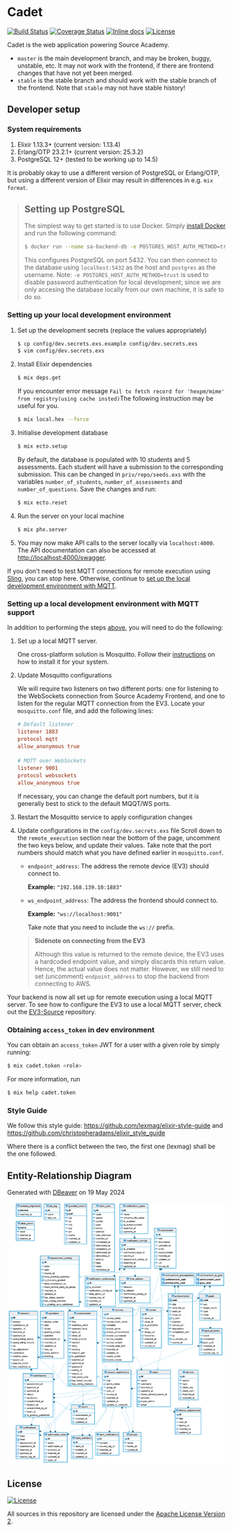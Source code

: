 # Cadet

[![Build Status](https://travis-ci.org/source-academy/backend.svg?branch=master)](https://travis-ci.org/source-academy/backend)
[![Coverage Status](https://coveralls.io/repos/github/source-academy/backend/badge.svg?branch=master)](https://coveralls.io/github/source-academy/backend?branch=master)
[![Inline docs](https://inch-ci.org/github/source-academy/backend.svg)](http://inch-ci.org/github/source-academy/backend)
[![License](https://img.shields.io/github/license/source-academy/backend)](https://github.com/source-academy/backend/blob/master/LICENSE)

Cadet is the web application powering Source Academy.

- `master` is the main development branch, and may be broken, buggy, unstable, etc. It may not work with the frontend, if there are frontend changes that have not yet been merged.
- `stable` is the stable branch and should work with the stable branch of the frontend. Note that `stable` may not have stable history!

## Developer setup

### System requirements

1. Elixir 1.13.3+ (current version: 1.13.4)
2. Erlang/OTP 23.2.1+ (current version: 25.3.2)
3. PostgreSQL 12+ (tested to be working up to 14.5)

It is probably okay to use a different version of PostgreSQL or Erlang/OTP, but using a different version of Elixir may result in differences in e.g. `mix format`.

> ## Setting up PostgreSQL
>
> The simplest way to get started is to use Docker. Simply [install Docker](https://docs.docker.com/get-docker/) and run the following command:
> 
> ```bash
> $ docker run --name sa-backend-db -e POSTGRES_HOST_AUTH_METHOD=trust -e -p 5432:5432 -d postgres
> ```
>
> This configures PostgreSQL on port 5432. You can then connect to the database using `localhost:5432` as the host and `postgres` as the username. Note: `-e POSTGRES_HOST_AUTH_METHOD=trust` is used to disable password authentication for local development; since we are only accesing the database locally from our own machine, it is safe to do so.

### Setting up your local development environment

1. Set up the development secrets (replace the values appropriately)

   ```bash
   $ cp config/dev.secrets.exs.example config/dev.secrets.exs
   $ vim config/dev.secrets.exs
   ```

2. Install Elixir dependencies

   ```bash
   $ mix deps.get
   ```

   If you encounter error message `Fail to fetch record for 'hexpm/mime' from registry(using cache insted)`The following instruction may be useful for you.

   ```bash
   $ mix local.hex --force
   ```

3. Initialise development database

   ```bash
   $ mix ecto.setup
   ```

   By default, the database is populated with 10 students and 5 assessments. Each student will have a submission to the corresponding submission. This can be changed in `priv/repo/seeds.exs` with the variables `number_of_students`, `number_of_assessments` and `number_of_questions`. Save the changes and run:

   ```bash
   $ mix ecto.reset
   ```

4. Run the server on your local machine

   ```bash
   $ mix phx.server
   ```

5. You may now make API calls to the server locally via `localhost:4000`. The API documentation can also be accessed at <http://localhost:4000/swagger>.

If you don't need to test MQTT connections for remote execution using [Sling](source-academy/sling), you can stop here. Otherwise, continue to [set up the local development environment with MQTT](#setting-up-a-local-development-environment-with-mqtt-support).

### Setting up a local development environment with MQTT support

In addition to performing the steps [above](#setting-up-your-local-development-environment), you will need to do the following:

1. Set up a local MQTT server.

   One cross-platform solution is Mosquitto. Follow their [instructions](https://mosquitto.org/download/) on how to install it for your system.

2. Update Mosquitto configurations

   We will require two listeners on two different ports: one for listening to the WebSockets connection from Source Academy Frontend, and one to listen for the regular MQTT connection from the EV3. Locate your `mosquitto.conf` file, and add the following lines:

   ```conf
   # Default listener
   listener 1883
   protocol mqtt
   allow_anonymous true

   # MQTT over WebSockets
   listener 9001
   protocol websockets
   allow_anonymous true
   ```

   If necessary, you can change the default port numbers, but it is generally best to stick to the default MQQT/WS ports.

3. Restart the Mosquitto service to apply configuration changes

4. Update configurations in the `config/dev.secrets.exs` file
   Scroll down to the `remote_execution` section near the bottom of the page, uncomment the two keys below, and update their values. Take note that the port numbers should match what you have defined earlier in `mosquitto.conf`.

   - `endpoint_address`: The address the remote device (EV3) should connect to.

     **Example:** `"192.168.139.10:1883"`

   - `ws_endpoint_address`: The address the frontend should connect to.

     **Example:** `"ws://localhost:9001"`

     Take note that you need to include the `ws://` prefix.

   > **Sidenote on connecting from the EV3**
   >
   > Although this value is returned to the remote device, the EV3 uses a hardcoded endpoint value, and simply discards this return value. Hence, the actual value does not matter. However, we still need to set (uncomment) `endpoint_address` to stop the backend from connecting to AWS.

Your backend is now all set up for remote execution using a local MQTT server. To see how to configure the EV3 to use a local MQTT server, check out the [EV3-Source](https://github.com/source-academy/ev3-source) repository.

### Obtaining `access_token` in dev environment

You can obtain an `access_token` JWT for a user with a given role by simply running:

```bash
$ mix cadet.token <role>
```

For more information, run

```bash
$ mix help cadet.token
```

### Style Guide

We follow this style guide: <https://github.com/lexmag/elixir-style-guide> and <https://github.com/christopheradams/elixir_style_guide>

Where there is a conflict between the two, the first one (lexmag) shall be the one followed.

## Entity-Relationship Diagram

Generated with [DBeaver](https://dbeaver.io/) on 19 May 2024

![Entity-Relationship Diagram for cadet](schema.png)

## License

[![License](https://img.shields.io/badge/License-Apache%202.0-blue.svg)](https://opensource.org/licenses/Apache-2.0)

All sources in this repository are licensed under the [Apache License Version 2][apache2].

[apache2]: https://www.apache.org/licenses/LICENSE-2.0.txt
